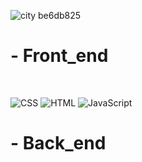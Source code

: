 ![city be6db825](https://github.com/Asma-Jamshidian2007/Asma-Jamshidian2007/assets/143216419/f5aecfe9-2893-4112-928d-23f10f679e91)

# - Front_end 

<br>
 
   ![CSS](https://github.com/Asma-Jamshidian2007/Asma-Jamshidian2007/assets/143216419/e4c189d4-f24e-424b-9ffc-e555abfc0d3d)  ![HTML](https://github.com/Asma-Jamshidian2007/Asma-Jamshidian2007/assets/143216419/12c3e189-13da-443e-8082-5d90c3153776)
  ![JavaScript](https://github.com/Asma-Jamshidian2007/Asma-Jamshidian2007/assets/143216419/d962ae20-b8b0-4434-ae2c-342c26ea7f6e)

# - Back_end

